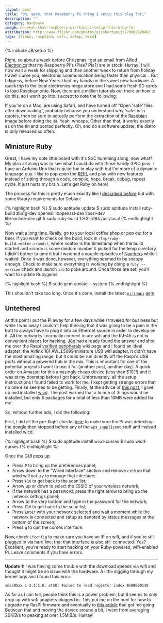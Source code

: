 ```yaml
---
layout: post
title: "Oh, yeah, that Raspberry Pi thing I setup this blog for…"
description: ""
category: hardware
image: oh-yeah-that-raspberry-pi-thing-i-setup-this-blog-for
attribution: http://www.flickr.com/photos/gijsbertpeijs/7988262046/
tags: [linux, raspbian, wifi, setup, wicd]
---
```

{% include JB/setup %}

Right, so about a week before Christmas I get an email from [Allied Electronics][] that my Raspberry
Pi's (Pies? Pis?) are in stock! Hurray! I will now wait a week for shipping and then another week to
return from holiday travel! Curse you, electronic communication being faster than physical... But I
digress, before New Years I had my hands on the sweet new hardware. A quick trip to the local
electronics mega store and I had some fresh SD cards to load Raspbian onto. Now, there are a million
tutorials out there on how to do this, so I won't go into it except to note the following:

[allied electronics]: http://www.alliedelec.com/lp/120626raso/

If you're on a Mac, are using Safari, and have turned off "Open 'safe' files after downloading",
probably because you understand why 'safe' is in quotes, then be sure to actually perform the
extraction of the [Raspbian][] image before doing the `dd`. Yeah, whoops. Other than that, it works
exactly as on the tin and booted perfectly. Oh, and do a software update, the distro is only
released so often.

[raspbian]: http://www.raspbian.org

## Miniature Ruby

Great, I have my cute little board with it's SoC humming along, now what? My plan all along was to
see what I could do with those handy GPIO pins. I have an Arduino Uno that is quite fun to play with
but I'm more of a dynamic language guy. I like to pop open the [REPL][] and play with new features
instead of sitting through a code, compile, hope, break, debug, repeat cycle. It just hurts my
brain. Let's get Ruby on here!

[repl]: http://en.wikipedia.org/wiki/REPL

The process for this is pretty much exaclty like I [described before][2013-01-07] but with some
library requirements for Debian:

[2013-01-07]: /pay-it-forward/2013/01/07/pay-it-forward-new-system-setup-notes

{% highlight bash %}
$ sudo aptitude update
$ sudo aptitude install ruby-build zlib1g-dev openssl libopenssl-dev libssl-dev \
  libreadline-dev git
$ sudo ruby-build 1.9.3-p194 /usr/local
{% endhighlight %}

Now wait a long time. Really, go to your local coffee shop or pop out for a beer. If you want to
check on the build, look in `/tmp/ruby-build.«date».«rand»/`, where «date» is the timestamp when the
build started and «rand» is some random number it picked for the temp directory. I didn't bother to
time it but I watched a couple episodes of [Numbers][] while I waited. Once it was done, however,
everything seemed to be snappy enough. Check to make sure everything is working by doing a `ruby
--version` check and launch `irb` to poke around. Once those are set, you'll want to update
Rubygems.

[numbers]: http://www.imdb.com/title/tt0433309/

{% highlight bash %}
$ sudo gem update --system
{% endhighlight %}

This shouldn't take too long. Once it's done, install the latest [`wiringpi`][wiringpi] [gem][].

[wiringpi]: https://projects.drogon.net/raspberry-pi/wiringpi/
[gem]: http://pi.gadgetoid.co.uk/post/012-wiringpi-as-a-ruby-gem

## Untethered

At this point I put the Pi away for a few days while I traveled for business but while I was away I
couldn't help thinking that it was going to be a pain in the butt to always have to plug it into an
Ethernet source in order to develop on it. All the networks I normally connect to are wifi and the
RJ-45 is not in convenient places for hacking. [Jón][] had already found the answer and shot me over
the Raspi [verified peripherals][raspi-parts] wiki page and I found an ideal adapter: the Airlink
101 AWLL5099 miniature USB wifi adapter. It didn't have the most amazing range, but it could be run
directly off the Raspi's USB ports without a powered hub in the mix. This is important for one of
the potential projects I want to use it for (another post, another day). A quick order on Amazon for
this amazingly cheap device (less than $10?!) and it was at my doorstop before I got back.
Unfortunately, all the setup instrcuctions I found failed to work for me. I kept getting strange
errors that no one else seemed to be getting. Finally, at the advice of [this post][], I gave up and
installed [wicd][]. The post warned that a bunch of things would be installed, but only 6 packages
for a total of less than 10MB were added for me.

[jón]: https://github.com/jontg 
[raspi-parts]: http://elinux.org/RPi_VerifiedPeripherals
[this post]: http://www.raspberrypi.org/phpBB3/viewtopic.php?f=6&t=5187
[wicd]: http://en.wikipedia.org/wiki/Wicd

So, without further ado, I did the following:

First, I did all the pre-flight checks [here][] to make sure the Pi was detecting the dongle then
stopped before any of the `wpa_supplicant` stuff and instead installed wicd.

[here]: http://www.savagehomeautomation.com/projects/raspberry-pi-installing-the-airlink-101-wireless-n-150-ultra.html

{% highlight bash %}
$ sudo aptitude install wicd-curses
$ sudo wicd-curses
{% endhighlight %}

Once the GUI pops up:

* Press `P` to bring up the preferences panel;
* Arrow down to the "Wired Interface" section and remove `eth0` so that wicd will not try to manage
  that interface;
* Press `F10` to get back to the scan list;
* Arrow up or down to select the ESSID of your wireless network;
* If the network has a password, press the right arrow to bring up the network settings panel;
* Arrow to the very bottom and type in the password for the network;
* Press `F10` to get back to the scan list;
* Press `Enter` with your network selected and wait a moment while the network is connected and
  setup as denoted by status messages at the bottom of the screen;
* Press `q` to quit the curses interface.

Now, check `ifconfig` to make sure you have an IP on wifi, and if you're still plugged in via hard
line, that that interface is also still connected. Yes? Excellent, you're ready to start hacking on
your Ruby-powered, wifi-enabled Pi. Leave comments if you have errors.

---

**Update 1:** I was having some trouble with the download speeds via wifi and thought it might be an
issue with the hardware. A little digging through my kernel logs and I found this error:

    smsc95xx 1-1.1:1.0: eth0: Failed to read register index 0x00000118

As far as I can tell, people think this is a power problem, but it seems to only crop up with wifi
adapters plugged in. This put me on the hunt for how to upgrade my RasPi firmware and eventually to
[this article][] that got me going. Between that and moving the device around a bit, I went from
averaging 20KiB/s to peaking at over 1.5MiB/s. Hurray!

[this article]: http://blog.pixelami.com/2012/06/raspberry-pi-firmware-update-for-debian-squeeze/
